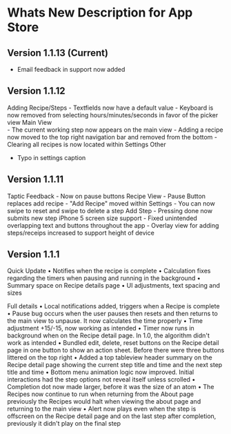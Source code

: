 #  Whats New Description for App Store

## Version 1.1.13 (Current)
- Email feedback in support now added


## Version 1.1.12
Adding Recipe/Steps
    - Textfields now have a default value
    - Keyboard is now removed from selecting hours/minutes/seconds in favor of the picker view
Main View    
    - The current working step now appears on the main view
    - Adding a recipe now moved to the top right navigation bar and removed from the bottom
    - Clearing all recipes is now located within Settings
Other
- Typo in settings caption


## Version 1.1.11
Taptic Feedback
    - Now on pause buttons
Recipe View
    - Pause Button replaces add recipe
    - "Add Recipe" moved within Settings
    - You can now swipe to reset and swipe to delete a step
Add Step
    -  Pressing done now submits new step
iPhone 5 screen size support
    - Fixed unintended overlapping text and buttons throughout the app
    - Overlay view for adding steps/receips increased to support height of device
    
## Version 1.1.1
Quick Update
• Notifies when the recipe is complete
• Calculation fixes regarding the timers when pausing and running in the background
• Summary space on Recipe details page
• UI adjustments, text spacing and sizes

Full details
• Local notifications added, triggers when a Recipe is complete
• Pause bug occurs when the user pauses then resets and then returns to the main view to unpause. It now calculates the time properly
• Time adjustment +15/-15, now working as intended
• Timer now runs in background when on the Recipe detail page. In 1.0, the algorithm didn't work as intended
• Bundled edit, delete, reset buttons on the Recipe detail page in one button to show an action sheet. Before there were three buttons littered on the top right
• Added a top tableview header summary on the Recipe detail page showing the current step title and time and the next step title and time
• Bottom menu animation logic now improved. Initial interactions had the step options not reveal itself unless scrolled
• Completion dot now made larger, before it was the size of an atom
• The Recipes now continue to run when returning from the About page previously the Recipes would halt when viewing the about page and returning to the main view
• Alert now plays even when the step is offscreen on the Recipe detail page and on the last step after completion, previously it didn't play on the final step
